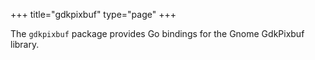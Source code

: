 
+++
title="gdkpixbuf"
type="page"
+++

The `gdkpixbuf` package provides Go bindings for the Gnome GdkPixbuf library.

